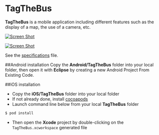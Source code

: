 # TagTheBus
**TagTheBus** is a mobile application including different features such as the display of a map, the use of a camera, etc.

[![Screen Shot](AppIcon.appiconset/ic_launcher-120.png)](https://github.com/STUDIO-Artaban/TagTheBus/blob/master/iOS/TagTheBus/TagTheBus/Images.xcassets)

[![Screen Shot](images/ScreenShot.png)](http://georgeosddev.github.com/markdown-edit)

See the [specifications](https://github.com/STUDIO-Artaban/TagTheBus/blob/master/Tag%20the%20Bus.pdf) file.

##Android installation
Copy the **Android/TagTheBus** folder into your local folder, then open it with **Eclipse** by creating a new Android Project From Existing Code.

##iOS installation
* Copy the **iOS/TagTheBus** folder into your local folder
* If not already done, install [cocoapods](https://guides.cocoapods.org/using/getting-started.html)
* Launch command line below from your local **TagTheBus** folder

```bash
$ pod install
```

* Then open the **Xcode** project by double-clicking on the `TagTheBus.xcworkspace` generated file

